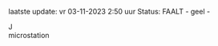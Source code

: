 laatste update: 
vr 03-11-2023  2:50   uur 
Status: FAALT - geel - 
<div class="service R">J</div><div class="service Y">microstation</div>